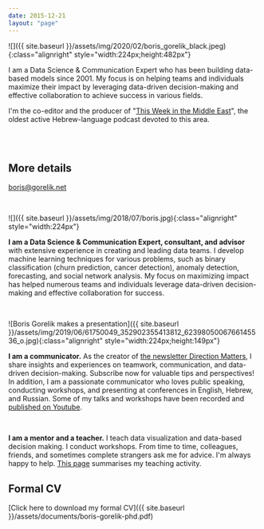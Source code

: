 ```yaml
---
date: 2015-12-21
layout: "page"
---
```


![]({{ site.baseurl }}/assets/img/2020/02/boris_gorelik_black.jpeg){:class="alignright" style="width:224px;height:482px"}

I am a Data Science & Communication Expert who has been building data-based models since 2001. My focus is on helping teams and individuals maximize their impact by leveraging data-driven decision-making and effective collaboration to achieve success in various fields.

I'm the co-editor and the producer of "[This Week in the Middle East](http://anchor.fm/hashavua/)", the oldest active Hebrew-language podcast devoted to this area.

<br>
<br>

## **More details**

[boris@gorelik.net](mailto:boris@gorelik.net)

<br>

![]({{ site.baseurl }}/assets/img/2018/07/boris.jpg){:class="alignright" style="width:224px"}

**I am a Data Science & Communication Expert, consultant, and advisor** with extensive experience in creating and leading data teams. I develop machine learning techniques for various problems, such as binary classification (churn prediction, cancer detection), anomaly detection, forecasting, and social network analysis. My focus on maximizing impact has helped numerous teams and individuals leverage data-driven decision-making and effective collaboration for success.

<br>

![Boris Gorelik makes a presentation]({{ site.baseurl }}/assets/img/2019/06/61750049_352902355413812_6239805006766145536_o.jpg){:class="alignright" style="width:224px;height:149px"}

**I am a communicator.** As the creator of [the newsletter Direction Matters](https://directionmatters.substack.com/), I share insights and experiences on teamwork, communication, and data-driven decision-making. Subscribe now for valuable tips and perspectives! In addition, I am a passionate communicator who loves public speaking, conducting workshops, and presenting at conferences in English, Hebrew, and Russian. Some of my talks and workshops have been recorded and [published on Youtube](https://www.youtube.com/playlist?list=PL3lB7Xz-wtgFEJdN9dcu5cdCEbbAooBy0).

<br>

**I am a mentor and a teacher.** I teach data visualization and data-based decision making. I conduct workshops. From time to time, colleagues, friends, and sometimes complete strangers ask me for advice. I'm always happy to help. [This page](https://gorelik.net/teaching/) summarises my teaching activity.

## Formal CV

[Click here to download my formal CV]({{ site.baseurl }}/assets/documents/boris-gorelik-phd.pdf)
